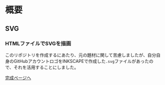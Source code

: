# 概要

## SVG

### HTMLファイルでSVGを描画

このリポジトリを作成するにあたり、元の題材に関して苦慮しましたが、自分自身のGitHubアカウントロゴをINKSCAPEで作成した`.svg`ファイルがあったので、それを活用することにしました。


[完成ページへ](https://yscyber.github.io/svg/ "https://yscyber.github.io/svg/")
